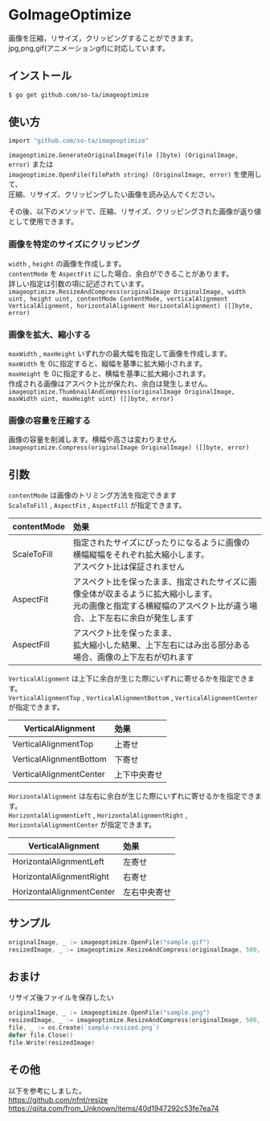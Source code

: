# GoImageOptimize
画像を圧縮，リサイズ，クリッピングすることができます。  
jpg,png,gif(アニメーションgif)に対応しています。  

## インストール
```bash
$ go get github.com/so-ta/imageoptimize
```

## 使い方
```bash
import "github.com/so-ta/imageoptimize"
```

`imageoptimize.GenerateOriginalImage(file []byte) (OriginalImage, error)` または  
`imageoptimize.OpenFile(filePath string) (OriginalImage, error)` を使用して、  
圧縮、リサイズ、クリッピングしたい画像を読み込んでください。  
  
その後、以下のメソッドで、圧縮、リサイズ、クリッピングされた画像が返り値として使用できます。
### 画像を特定のサイズにクリッピング
`width` , `height` の画像を作成します。  
`contentMode` を `AspectFit` にした場合、余白ができることがあります。  
詳しい指定は引数の項に記述されています。  
`imageoptimize.ResizeAndCompress(originalImage OriginalImage, width uint, height uint, contentMode ContentMode, verticalAlignment VerticalAlignment, horizontalAlignment HorizontalAlignment) ([]byte, error)`

### 画像を拡大、縮小する
`maxWidth` , `maxHeight` いずれかの最大幅を指定して画像を作成します。  
`maxWidth` を 0に指定すると、縦幅を基準に拡大縮小されます。  
`maxHeight` を 0に指定すると、横幅を基準に拡大縮小されます。  
作成される画像はアスペクト比が保たれ、余白は発生しません。  
`imageoptimize.ThumbnailAndCompress(originalImage OriginalImage, maxWidth uint, maxHeight uint) ([]byte, error)`

### 画像の容量を圧縮する
画像の容量を削減します。横幅や高さは変わりません  
`imageoptimize.Compress(originalImage OriginalImage) ([]byte, error)`

## 引数
`contentMode` は画像のトリミング方法を指定できます  
`ScaleToFill` , `AspectFit` , `AspectFill` が指定できます。  

| contentMode | 効果 |
----|:----
| ScaleToFill | 指定されたサイズにぴったりになるように画像の横幅縦幅をそれぞれ拡大縮小します。 <br> アスペクト比は保証されません |
| AspectFit | アスペクト比を保ったまま、指定されたサイズに画像全体が収まるように拡大縮小します。 <br> 元の画像と指定する横縦幅のアスペクト比が違う場合、上下左右に余白が発生します |
| AspectFill | アスペクト比を保ったまま、 <br> 拡大縮小した結果、上下左右にはみ出る部分ある場合、画像の上下左右が切れます |


`VerticalAlignment` は上下に余白が生じた際にいずれに寄せるかを指定できます。  
`VerticalAlignmentTop` , `VerticalAlignmentBottom` , `VerticalAlignmentCenter` が指定できます。
  
| VerticalAlignment | 効果 |
----|:----
| VerticalAlignmentTop | 上寄せ |
| VerticalAlignmentBottom | 下寄せ |
| VerticalAlignmentCenter | 上下中央寄せ |

`HorizontalAlignment` は左右に余白が生じた際にいずれに寄せるかを指定できます。  
`HorizontalAlignmentLeft` , `HorizontalAlignmentRight` , `HorizontalAlignmentCenter` が指定できます。
  
| VerticalAlignment | 効果 |
----|:----
| HorizontalAlignmentLeft | 左寄せ |
| HorizontalAlignmentRight | 右寄せ |
| HorizontalAlignmentCenter | 左右中央寄せ |

## サンプル
```go
originalImage, _ := imageoptimize.OpenFile("sample.gif")
resizedImage, _ := imageoptimize.ResizeAndCompress(originalImage, 500, 500, AspectFit, VerticalAlignmentCenter, HorizontalAlignmentCenter)
```

## おまけ
リサイズ後ファイルを保存したい  
```go
originalImage, _ := imageoptimize.OpenFile("sample.png")
resizedImage, _ := imageoptimize.ResizeAndCompress(originalImage, 500, 500, AspectFit, VerticalAlignmentCenter, HorizontalAlignmentCenter)
file, _ := os.Create(`sample-resized.png`)
defer file.Close()
file.Write(resizedImage)
```



## その他
以下を参考にしました。  
https://github.com/nfnt/resize  
https://qiita.com/from_Unknown/items/40d1947292c53fe7ea74
